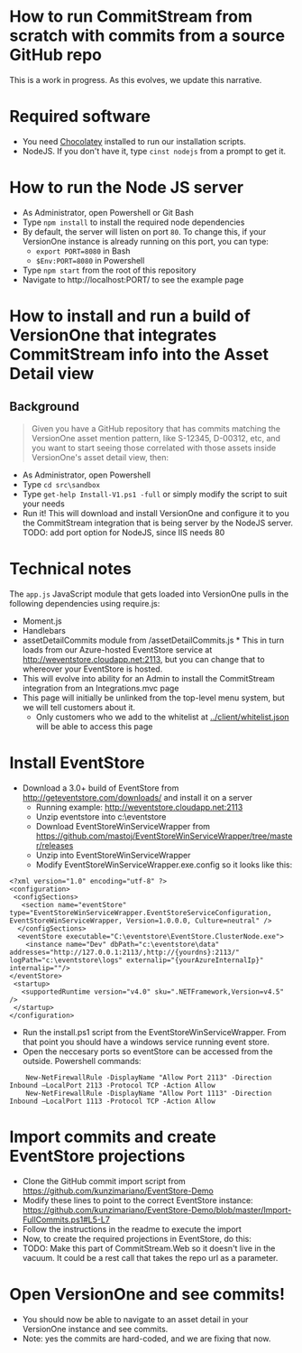 # How to run CommitStream from scratch with commits from a source GitHub repo

This is a work in progress. As this evolves, we update this narrative.

# Required software

* You need [Chocolatey](http://chocolatey.org/) installed to run our installation scripts.
* NodeJS. If you don't have it, type `cinst nodejs` from a prompt to get it.

# How to run the Node JS server

* As Administrator, open Powershell or Git Bash
* Type `npm install` to install the required node dependencies
* By default, the server will listen on port `80`. To change this, if your VersionOne instance is already running on this port, you can type:
  * `export PORT=8080` in Bash
  * `$Env:PORT=8080` in Powershell
* Type `npm start` from the root of this repository
* Navigate to http://localhost:PORT/ to see the example page

# How to install and run a build of VersionOne that integrates CommitStream info into the Asset Detail view

## Background
> Given you have a GitHub repository that has commits matching the VersionOne asset mention pattern, like S-12345, D-00312, etc, and you want to start seeing those correlated with those assets inside VersionOne's asset detail view, then:

* As Administrator, open Powershell
* Type `cd src\sandbox`
* Type `get-help Install-V1.ps1 -full` or simply modify the script to suit your needs
* Run it! This will download and install VersionOne and configure it to you the CommitStream integration that is being server by the NodeJS server. TODO: add port option for NodeJS, since IIS needs 80

# Technical notes

The `app.js` JavaScript module that gets loaded into VersionOne pulls in the following dependencies using require.js: 
  * Moment.js
  * Handlebars
  * assetDetailCommits module from <nodeServerUrl>/assetDetailCommits.js
          * This in turn loads from our Azure-hosted EventStore service at http://weventstore.cloudapp.net:2113, but you can change that to whereover your EventStore is hosted.
* This will evolve into ability for an Admin to install the CommitStream integration from an Integrations.mvc page
* This page will initially be unlinked from the top-level menu system, but we will tell customers about it.
  * Only customers who we add to the whitelist at [../client/whitelist.json](../client/whitelist.json) will be able to access this page

# Install EventStore
* Download a 3.0+ build of EventStore from http://geteventstore.com/downloads/ and install it on a server
  * Running example: http://weventstore.cloudapp.net:2113
  * Unzip eventstore into c:\eventstore
  * Download EventStoreWinServiceWrapper from https://github.com/mastoj/EventStoreWinServiceWrapper/tree/master/releases
  * Unzip into EventStoreWinServiceWrapper
  * Modify EventStoreWinServiceWrapper.exe.config so it looks like this:

 ```
 <?xml version="1.0" encoding="utf-8" ?>
 <configuration>
  <configSections>
    <section name="eventStore" type="EventStoreWinServiceWrapper.EventStoreServiceConfiguration,   EventStoreWinServiceWrapper, Version=1.0.0.0, Culture=neutral" />
   </configSections>
   <eventStore executable="C:\eventstore\EventStore.ClusterNode.exe">
     <instance name="Dev" dbPath="c:\eventstore\data"    addresses="http://127.0.0.1:2113/,http://{yourdns}:2113/" logPath="c:\eventstore\logs" externalip="{yourAzureInternalIp}" internalip=""/>
 </eventStore>
  <startup>
    <supportedRuntime version="v4.0" sku=".NETFramework,Version=v4.5" />
  </startup>
</configuration>
 ```
 * Run the install.ps1 script from the EventStoreWinServiceWrapper. From that point you should have a windows service running event store.
 * Open the neccesary ports so eventStore can be accessed from the outside. Powershell commands:
```
	New-NetFirewallRule -DisplayName "Allow Port 2113" -Direction Inbound –LocalPort 2113 -Protocol TCP -Action Allow
	New-NetFirewallRule -DisplayName "Allow Port 1113" -Direction Inbound –LocalPort 1113 -Protocol TCP -Action Allow
```

# Import commits and create EventStore projections
* Clone the GitHub commit import script from https://github.com/kunzimariano/EventStore-Demo
* Modify these lines to point to the correct EventStore instance: https://github.com/kunzimariano/EventStore-Demo/blob/master/Import-FullCommits.ps1#L5-L7
* Follow the instructions in the readme to execute the import
* Now, to create the required projections in EventStore, do this:
* TODO: Make this part of CommitStream.Web so it doesn't live in the vacuum. It could be a rest call that takes the repo url as a parameter.

# Open VersionOne and see commits!
* You should now be able to navigate to an asset detail in your VersionOne instance and see commits.
* Note: yes the commits are hard-coded, and we are fixing that now.
